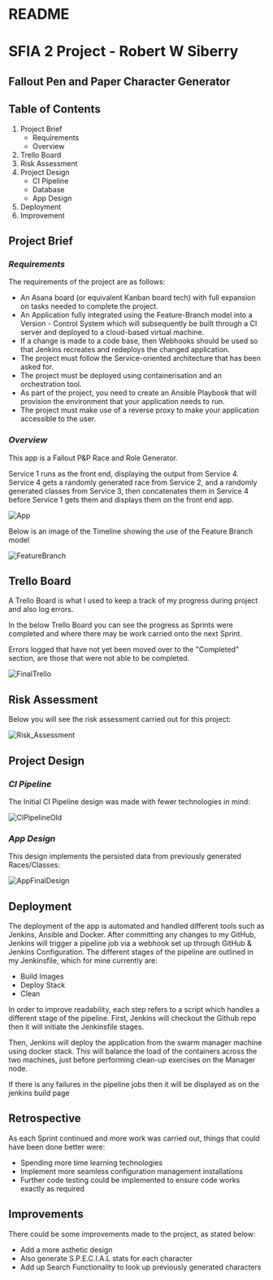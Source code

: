 # README
# SFIA 2 Project - Robert W Siberry
## Fallout Pen and Paper Character Generator 

## Table of Contents
1. Project Brief
   - Requirements
   - Overview
2. Trello Board
3. Risk Assessment
4. Project Design
   - CI Pipeline
   - Database
   - App Design 
5. Deployment
6. Improvement

## Project Brief
### ___Requirements___
The requirements of the project are as follows:

- An Asana board (or equivalent Kanban board tech) with full expansion on tasks needed to complete the project.
- An Application fully integrated using the Feature-Branch model into a Version - Control System which will subsequently be built through a CI server and deployed to a cloud-based virtual machine.
- If a change is made to a code base, then Webhooks should be used so that Jenkins recreates and redeploys the changed application.
- The project must follow the Service-oriented architecture that has been asked for.
- The project must be deployed using containerisation and an orchestration tool.
- As part of the project, you need to create an Ansible Playbook that will provision the environment that your application needs to run.
- The project must make use of a reverse proxy to make your application accessible to the user.

### ___Overview___
This app is a Fallout P&P Race and Role Generator.

Service 1 runs as the front end, displaying the output from Service 4. Service 4 gets a randomly generated race from Service 2, and a randomly generated classes from Service 3, then concatenates them in Service 4 before Service 1 gets them and displays them on the front end app.

![App](https://imgur.com/te0cb5u.png)


Below is an image of the Timeline showing the use of the Feature Branch model

![FeatureBranch](https://imgur.com/VUqZujr.png)

## Trello Board

A Trello Board is what I used to keep a track of my progress during project and also log errors.

In the below Trello Board you can see the progress as Sprints were completed and where there may be work carried onto the next Sprint. 

Errors logged that have not yet been moved over to the "Completed" section, are those that were not able to be completed.


![FinalTrello](https://imgur.com/YvHDIdV.png)

## Risk Assessment

Below you will see the risk assessment carried out for this project:

![Risk_Assessment](https://imgur.com/aLTThj0.png)


## Project Design
### ___CI Pipeline___

The Initial CI Pipeline design was made with fewer technologies in mind:

![CIPipelineOld](https://imgur.com/pkWKyI5.png)

### ___App Design___

This design implements the persisted data from previously generated Races/Classes:

![AppFinalDesign](https://media.discordapp.net/attachments/736223635676725341/743149880964546671/unknown.png)


## Deployment
The deployment of the app is automated and handled different tools such as Jenkins, Ansible and Docker. After committing any changes to my GitHub, Jenkins will trigger a pipeline job via a webhook set up through GitHub & Jenkins Configuration. The different stages of the pipeline are outlined in my Jenkinsfile, which for mine currently are:  
- Build Images 
- Deploy Stack 
- Clean 
 
In order to improve readability, each step refers to a script which handles a different stage of the pipeline. First, Jenkins will checkout the Github repo then it will initiate the Jenkinsfile stages.

Then, Jenkins will deploy the application from the swarm manager machine using docker stack. This will balance the load of the containers across the two machines, just before performing clean-up exercises on the Manager node.



If there is any failures in the pipeline jobs then it will be displayed as on the jenkins build page

## Retrospective
As each Sprint continued and more work was carried out, things that could have been done better were:
- Spending more time learning technologies
- Implement more seamless configuration management installations
- Further code testing could be implemented to ensure code works exactly as required

## Improvements

There could be some improvements made to the project, as stated below:
- Add a more asthetic design
- Also generate S.P.E.C.I.A.L stats for each character
- Add up Search Functionality to look up previously generated characters